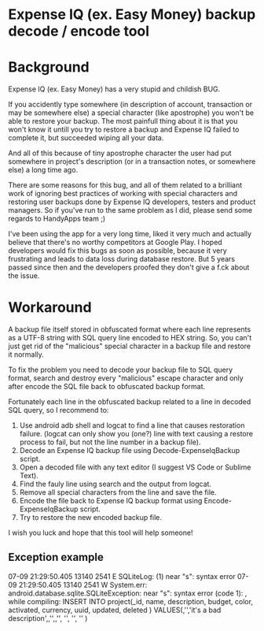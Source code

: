 # Expense IQ (ex. Easy Money) backup decode / encode tool

# Background
Expense IQ (ex. Easy Money) has a very stupid and childish BUG.

If you accidently type somewhere (in description of account, transaction or may be somewhere else) a special character (like apostrophe) you won't be able to restore your backup. The most painfull thing about it is that you won't know it untill you try to restore a backup and Expense IQ failed to complete it, but succeeded wiping all your data.

And all of this because of tiny apostrophe character the user had put somewhere in project's description (or in a transaction notes, or somewhere else) a long time ago. 

There are some reasons for this bug, and all of them related to a brilliant work of ignoring best practices of working with special characters and restoring user backups done by Expense IQ developers, testers and product managers. So if you've run to the same problem as I did, please send some regards to HandyApps team ;)

I've been using the app for a very long time, liked it very much and actually believe that there's no worthy competitors at Google Play. I hoped developers would fix this bugs as soon as possible, because it very frustrating and leads to data loss during database restore. But 5 years passed since then and the developers proofed they don't give a f.ck about the issue.

# Workaround
A backup file itself stored in obfuscated format where each line represents as a UTF-8 string with SQL query line encoded to HEX string. So, you can't just get rid of the "malicious" special character in a backup file and restore it normally. 

To fix the problem you need to decode your backup file to SQL query format, search and destroy every "malicious" escape character and only after encode the SQL file back to obfuscated backup format.

Fortunately each line in the obfuscated backup related to a line in decoded SQL query, so I recommend to:
1. Use android adb shell and logcat to find a line that causes restoration failure.
(logcat can only show you (one?) line with text causing a restore process to fail, but not the line number in a backup file).
2. Decode an Expense IQ backup file using Decode-ExpenseIqBackup script.
3. Open a decoded file with any text editor (I suggest VS Code or Sublime Text).
4. Find the fauly line using search and the output from logcat.
5. Remove all special characters from the line and save the file.
6. Encode the file back to Expense IQ backup format using Encode-ExpenseIqBackup script.
7. Try to restore the new encoded backup file.

I wish you luck and hope that this tool will help someone!

## Exception example
07-09 21:29:50.405 13140  2541 E SQLiteLog: (1) near "s": syntax error
07-09 21:29:50.405 13140  2541 W System.err: android.database.sqlite.SQLiteException: near "s": syntax error (code 1): , while compiling: INSERT INTO project(_id, name, description, budget, color, activated, currency, uuid, updated, deleted ) VALUES(<id>,'<name>','it's a bad description',<budget>,'<color>',<activated>,'<currency>', '<uuid>', '<updated>', '<deleted>' )
